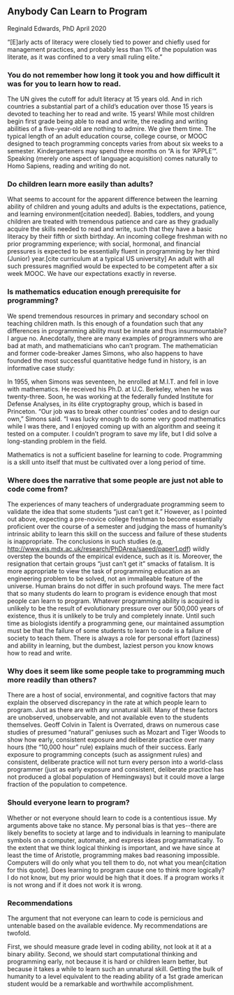 ## Anybody Can Learn to Program
Reginald Edwards, PhD
April 2020


“[E]arly acts of literacy were closely tied to power and chiefly used for management practices, and probably less than 1% of the population was literate, as it was confined to a very small ruling elite.”

### You do not remember how long it took you and how difficult it was for you to learn how to read.
The UN gives the cutoff for adult literacy at 15 years old. And in rich countries a substantial part of a child’s education over those 15 years is devoted to teaching her to read and write. 15 years! While most children begin first grade being able to read and write, the reading and writing abilities of a five-year-old are nothing to admire. We give them time. The typical length of an adult education course, college course, or MOOC designed to teach programming concepts varies from about six weeks to a semester. Kindergarteners may spend three months on “A is for ‘APPLE’”. Speaking (merely one aspect of language acquisition) comes naturally to Homo Sapiens, reading and writing do not.

### Do children learn more easily than adults?
What seems to account for the apparent difference between the learning ability of children and young adults and adults is the expectations, patience, and learning environment[citation needed]. Babies, toddlers, and young children are treated with tremendous patience and care as they gradually acquire the skills needed to read and write, such that they have a basic literacy by their fifth or sixth birthday. An incoming college freshman with no prior programming experience; with social, hormonal, and financial pressures is expected to be essentially fluent in programming by her third (Junior) year.[cite curriculum at a typical US university] An adult with all such pressures magnified would be expected to be competent after a six week MOOC. We have our expectations exactly in reverse.

### Is mathematics education enough prerequisite for programming? 
We spend tremendous resources in primary and secondary school on teaching children math. Is this enough of a foundation such that any differences in programming ability must be innate and thus insurmountable? I argue no. Anecdotally, there are many examples of programmers who are bad at math, and mathematicians who can’t program. The mathematician and former code-breaker James Simons, who also happens to have founded the most successful quantitative hedge fund in history, is an informative case study:

In 1955, when Simons was seventeen, he enrolled at M.I.T. and fell in love with mathematics. He received his Ph.D. at U.C. Berkeley, when he was twenty-three. Soon, he was working at the federally funded Institute for Defense Analyses, in its élite cryptography group, which is based in Princeton. “Our job was to break other countries’ codes and to design our own,” Simons said. “I was lucky enough to do some very good mathematics while I was there, and I enjoyed coming up with an algorithm and seeing it tested on a computer. I couldn’t program to save my life, but I did solve a long-standing problem in the field.

Mathematics is not a sufficient baseline for learning to code. Programming is a skill unto itself that must be cultivated over a long period of time.


### Where does the narrative that some people are just not able to code come from?
The experiences of many teachers of undergraduate programming seem to validate the idea that some students “just can’t get it.” However, as I pointed out above, expecting a pre-novice college freshman to become essentially proficient over the course of a semester and judging the mass of humanity’s intrinsic ability to learn this skill on the success and failure of these students is inappropriate. The conclusions in such studies (e.g, http://www.eis.mdx.ac.uk/research/PhDArea/saeed/paper1.pdf) wildly overstep the bounds of the empirical evidence, such as it is. Moreover, the resignation that certain groups “just can’t get it” smacks of fatalism. It is more appropriate to view the task of programming education as an engineering problem to be solved, not an immalleable feature of the universe. Human brains do not differ in such profound ways. The mere fact that so many students do learn to program is evidence enough that most people can learn to program. Whatever programming ability is acquired is unlikely to be the result of evolutionary pressure over our 500,000 years of existence, thus it is unlikely to be truly and completely innate. Until such time as biologists identify a programming gene, our maintained assumption must be that the failure of some students to learn to code is a failure of society to teach them. There is always a role for personal effort (laziness) and ability in learning, but the dumbest, laziest person you know knows how to read and write.

### Why does it seem like some people take to programming much more readily than others?
There are a host of social, environmental, and cognitive factors that may explain the observed discrepancy in the rate at which people learn to program. Just as there are with any unnatural skill. Many of these factors are unobserved, unobservable, and not available even to the students themselves. Geoff Colvin in Talent is Overrated, draws on numerous case studies of presumed “natural” geniuses such as Mozart and Tiger Woods to show how early, consistent exposure and deliberate practice over many hours (the “10,000 hour” rule) explains much of their success. Early exposure to programming concepts (such as assignment rules) and consistent, deliberate practice will not turn every person into a world-class programmer (just as early exposure and consistent, deliberate practice has not produced a global population of Hemingways) but it could move a large fraction of the population to competence. 

### Should everyone learn to program?
Whether or not everyone should learn to code is a contentious issue. My arguments above take no stance. My personal bias is that yes--there are likely benefits to society at large and to individuals in learning to manipulate symbols on a computer, automate, and express ideas programmatically. To the extent that we think logical thinking is important, and we have since at least the time of Aristotle, programming makes bad reasoning impossible. Computers will do only what you tell them to do, not what you mean[citation for this quote]. Does learning to program cause one to think more logically? I do not know, but my prior would be high that it does. If a program works it is not wrong and if it does not work it is wrong. 

### Recommendations
The argument that not everyone can learn to code is pernicious and untenable based on the available evidence. My recommendations are twofold.

First, we should measure grade level in coding ability, not look at it at a binary ability. Second, we should start computational thinking and programming early, not because it is hard or children learn better, but because it takes a while to learn such an unnatural skill. Getting the bulk of humanity to a level equivalent to the reading ability of a 1st grade american student would be a remarkable and worthwhile accomplishment.

